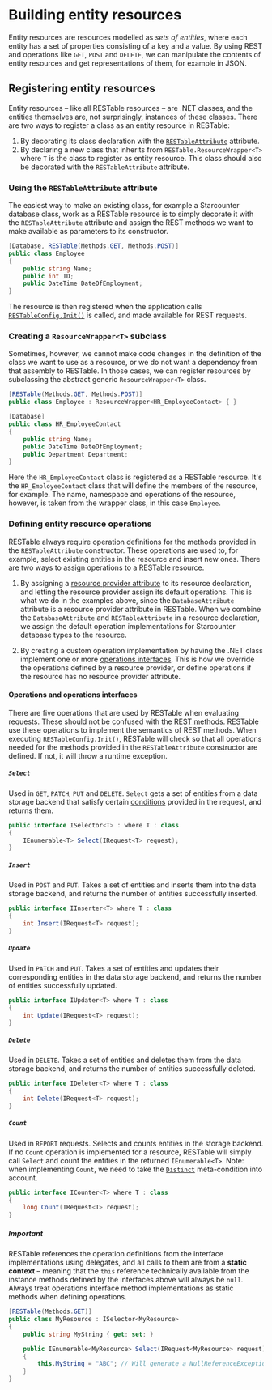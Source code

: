 # Building entity resources

Entity resources are resources modelled as _sets of entities_, where each entity has a set of properties consisting of a key and a value. By using REST and operations like `GET`, `POST` and `DELETE`, we can manipulate the contents of entity resources and get representations of them, for example in JSON.

## Registering entity resources

Entity resources – like all RESTable resources – are .NET classes, and the entities themselves are, not surprisingly, instances of these classes. There are two ways to register a class as an entity resource in RESTable:

1. By decorating its class declaration with the [`RESTableAttribute`](APIREF) attribute.
2. By declaring a new class that inherits from `RESTable.ResourceWrapper<T>` where `T` is the class to register as entity resource. This class should also be decorated with the `RESTableAttribute` attribute.

### Using the `RESTableAttribute` attribute

The easiest way to make an existing class, for example a Starcounter database class, work as a RESTable resource is to simply decorate it with the `RESTableAttribute` attribute and assign the REST methods we want to make available as parameters to its constructor.

```csharp
[Database, RESTable(Methods.GET, Methods.POST)]
public class Employee
{
    public string Name;
    public int ID;
    public DateTime DateOfEmployment;
}
```

The resource is then registered when the application calls [`RESTableConfig.Init()`]() is called, and made available for REST requests.

### Creating a `ResourceWrapper<T>` subclass

Sometimes, however, we cannot make code changes in the definition of the class we want to use as a resource, or we do not want a dependency from that assembly to RESTable. In those cases, we can register resources by subclassing the abstract generic `ResourceWrapper<T>` class.

```csharp
[RESTable(Methods.GET, Methods.POST)]
public class Employee : ResourceWrapper<HR_EmployeeContact> { }

[Database]
public class HR_EmployeeContact
{
    public string Name;
    public DateTime DateOfEmployment;
    public Department Department;
}
```

Here the `HR_EmployeeContact` class is registered as a RESTable resource. It's the `HR_EmployeeContact` class that will define the members of the resource, for example. The name, namespace and operations of the resource, however, is taken from the wrapper class, in this case `Employee`.

### Defining entity resource operations

RESTable always require operation definitions for the methods provided in the `RESTableAttribute` constructor. These operations are used to, for example, select existing entities in the resource and insert new ones. There are two ways to assign operations to a RESTable resource.

1. By assigning a [resource provider attribute](Resource%20providers) to its resource declaration, and letting the resource provider assign its default operations. This is what we do in the examples above, since the `DatabaseAttribute` attribute is a resource provider attribute in RESTable. When we combine the `DatabaseAttribute` and `RESTableAttribute` in a resource declaration, we assign the default operation implementations for Starcounter database types to the resource.

2. By creating a custom operation implementation by having the .NET class implement one or more [operations interfaces](#operations-and-operations-interfaces). This is how we override the operations defined by a resource provider, or define operations if the resource has no resource provider attribute.

#### Operations and operations interfaces

There are five operations that are used by RESTable when evaluating requests. These should not be confused with the [REST methods](../../Consuming%20a%20RESTable%20API/Methods). RESTable use these operations to implement the semantics of REST methods. When executing `RESTableConfig.Init()`, RESTable will check so that all operations needed for the methods provided in the `RESTableAttribute` constructor are defined. If not, it will throw a runtime exception.

##### `Select`

Used in `GET`, `PATCH`, `PUT` and `DELETE`. `Select` gets a set of entities from a data storage backend that satisfy certain [conditions](../../Consuming%20a%20RESTable%20API/URI/Conditions) provided in the request, and returns them.

```csharp
public interface ISelector<T> : where T : class
{
    IEnumerable<T> Select(IRequest<T> request);
}
```

##### `Insert`

Used in `POST` and `PUT`. Takes a set of entities and inserts them into the data storage backend, and returns the number of entities successfully inserted.

```csharp
public interface IInserter<T> where T : class
{
    int Insert(IRequest<T> request);
}
```

##### `Update`

Used in `PATCH` and `PUT`. Takes a set of entities and updates their corresponding entities in the data storage backend, and returns the number of entities successfully updated.

```csharp
public interface IUpdater<T> where T : class
{
    int Update(IRequest<T> request);
}
```

##### `Delete`

Used in `DELETE`. Takes a set of entities and deletes them from the data storage backend, and returns the number of entities successfully deleted.

```csharp
public interface IDeleter<T> where T : class
{
    int Delete(IRequest<T> request);
}
```

##### `Count`

Used in `REPORT` requests. Selects and counts entities in the storage backend. If no `Count` operation is implemented for a resource, RESTable will simply call `Select` and count the entities in the returned `IEnumerable<T>`. Note: when implementing `Count`, we need to take the [`Distinct`](../../Consuming%20a%20RESTable%20API/URI/Meta-conditions#distinct) meta-condition into account.

```csharp
public interface ICounter<T> where T : class
{
    long Count(IRequest<T> request);
}
```

##### Important

RESTable references the operation definitions from the interface implementations using delegates, and all calls to them are from a **static context** – meaning that the `this` reference technically available from the instance methods defined by the interfaces above will always be `null`. Always treat operations interface method implementations as static methods when defining operations.

```csharp
[RESTable(Methods.GET)]
public class MyResource : ISelector<MyResource>
{
    public string MyString { get; set; }

    public IEnumerable<MyResource> Select(IRequest<MyResource> request)
    {
        this.MyString = "ABC"; // Will generate a NullReferenceException since 'this' is always null
    }
}
```
